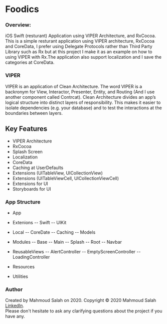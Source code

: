 # Foodics

### Overview:
iOS Swift (resturant) Application using VIPER Architecture, and RxCocoa.
This is a simple resturant application using VIPER architecture, RxCocoa and CoreData, I prefer using Delegate Protocols rather than Third Party Library such as Rx but at this project I make it as an example on how to using VIPER with Rx.The application also support localization and I save the categories at CoreData.

### VIPER
VIPER is an application of Clean Architecture. The word VIPER is a backronym for View, Interactor, Presenter, Entity, and Routing (And I use another component called Contrcat). Clean Architecture divides an app’s logical structure into distinct layers of responsibility. This makes it easier to isolate dependencies (e.g. your database) and to test the interactions at the boundaries between layers.

## Key Features
- VIPER Architecture
- RxCocoa
- Splash Screen
- Localization
- CoreData
- Caching at UserDefaults
- Extensions (UITableView, UICollectionView)
- Extensions (UITableViewCell, UICollectionViewCell)
- Extensions for UI
- Storyboards for UI

### App Structure
- App

- Extenions -- Swift -- UIKit

- Local -- CoreDate -- Caching -- Models

- Modules -- Base -- Main -- Splash -- Root -- Navbar

- ReusableViews -- AlertController -- EmptyScreenController -- LoadingController

- Resources

- Utilities

### Author
Created by Mahmoud Salah on 2020. Copyright © 2020 Mahmoud Salah [LinkedIn](https://www.linkedin.com/in/mahmoud-salah-a40465149/).<br/>
Please don't hesitate to ask any clarifying questions about the project if you have any.
